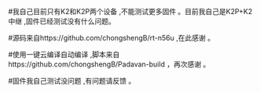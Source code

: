 #我自己目前只有K2和K2P两个设备 ,不能测试更多固件  。目前我自己是K2P+K2中继 ,固件已经测试没有什么问题。

#源码来自https://github.com/chongshengB/rt-n56u ,在此感谢 。

#使用一键云编译自动编译 ,脚本来自https://github.com/chongshengB/Padavan-build ，再次感谢 。

#固件我自己测试没问题 ,有问题请反馈  。 
